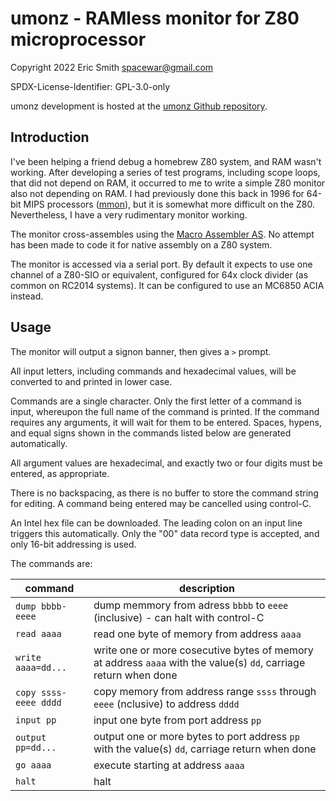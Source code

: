 # umonz - RAMless monitor for Z80 microprocessor

Copyright 2022 Eric Smith <spacewar@gmail.com>

SPDX-License-Identifier: GPL-3.0-only

umonz development is hosted at the
[umonz Github repository](https://github.com/brouhaha/umonz/).

## Introduction

I've been helping a friend debug a homebrew Z80 system, and
RAM wasn't working. After developing a series of test programs, including
scope loops, that did not depend on RAM, it occurred to me to write a
simple Z80 monitor also not depending on RAM. I had previously done this
back in 1996 for 64-bit MIPS processors
([mmon](https://github.com/brouhaha/mmon/)),
but it is somewhat more difficult on the Z80. Nevertheless, I have a very
rudimentary monitor working.

The monitor cross-assembles using the
[Macro Assembler AS](http://john.ccac.rwth-aachen.de:8000/as/).
No attempt has been made to code it for native assembly on a Z80 system.

The monitor is accessed via a serial port. By default it expects to use one
channel of a Z80-SIO or equivalent, configured for 64x clock divider (as
common on RC2014 systems). It can be configured to use an MC6850 ACIA instead.

## Usage

The monitor will output a signon banner, then gives a `>` prompt.

All input letters, including commands and hexadecimal values, will be
converted to and printed in lower case.

Commands are a single character. Only the first letter of a command is
input, whereupon the full name of the command is printed.
If the command requires any arguments, it will wait for them to be entered.
Spaces, hypens, and equal signs shown in the commands listed below are
generated automatically.

All argument values are hexadecimal, and exactly two or four digits must
be entered, as appropriate.

There is no backspacing, as there is no buffer to store the command string
for editing. A command being entered may be cancelled using control-C.

An Intel hex file can be downloaded. The leading colon on an input line
triggers this automatically. Only the "00" data record type is
accepted, and only 16-bit addressing is used.

The commands are:

| command                       | description |
| ----------------------------- | ----------- |
| `dump bbbb-eeee`      | dump memmory from adress `bbbb` to `eeee` (inclusive) - can halt with control-C |
| `read aaaa`           | read one byte of memory from address `aaaa` |
| `write aaaa=dd...`    | write one or more cosecutive bytes of memory at address `aaaa` with the value(s) `dd`, carriage return when done |
| `copy ssss-eeee dddd` | copy memory from address range `ssss` through `eeee` (nclusive) to address `dddd` |
| `input pp`            | input one byte from port address `pp` |
| `output pp=dd...`     | output one or more bytes to port address `pp` with the value(s) `dd`, carriage return when done |
| `go aaaa`             | execute starting at address `aaaa` |
| `halt`                | halt |
